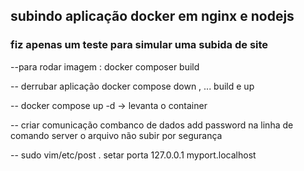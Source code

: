 ## subindo aplicação docker em nginx e nodejs

### fiz apenas um teste para simular uma subida de site 

--para rodar imagem : docker composer build 

-- derrubar aplicação  docker compose down , ... build e up 

-- docker compose up -d -> levanta o container

-- criar comunicação combanco de dados add password na linha de comando server o arquivo não  subir por segurança

-- sudo vim/etc/post
    . setar porta  127.0.0.1   myport.localhost


